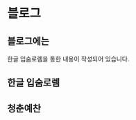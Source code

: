# 블로그

## 블로그에는
한글 입숨로렘을 통한 내용이 작성되어 있습니다.

## 한글 입숨로렘

## 청춘예찬

<!-- ### 소제목 2-1
### 소제목 2-2


## 소제목3

### 소제목 3-1
### 소제목 3-2
### 소제목 3-3


## 소제목4

### 소제목 4-1
### 소제목 4-2


## 소제목5 -->
